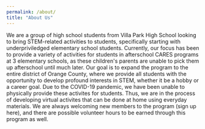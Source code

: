 ```yaml
---
permalink: /about/
title: "About Us"
---
```

We are a group of high school students from Villa Park High School looking to bring STEM-related activities to students, specifically starting with underpriviledged elementary school students. Currently, our focus has been to provide a variety of activities for students in afterschool CARES programs at 3 elementary schools, as these children's parents are unable to pick them up afterschool until much later. Our goal is to expand the program to the entire district of Orange County, where we provide all students with the opportunity to develop profound interests in STEM, whether it be a hobby or a career goal. Due to the COVID-19 pandemic, we have been unable to physically provide these activites for students. Thus, we are in the process of developing virtual activites that can be done at home using everyday materials. We are always welcoming new members to the program (sign up here), and there are possible volunteer hours to be earned through this program as well. 
